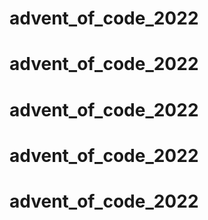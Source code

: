 # advent_of_code_2022
# advent_of_code_2022
# advent_of_code_2022
# advent_of_code_2022
# advent_of_code_2022
